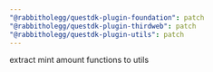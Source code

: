 ```yaml
---
"@rabbitholegg/questdk-plugin-foundation": patch
"@rabbitholegg/questdk-plugin-thirdweb": patch
"@rabbitholegg/questdk-plugin-utils": patch
---
```


extract mint amount functions to utils
